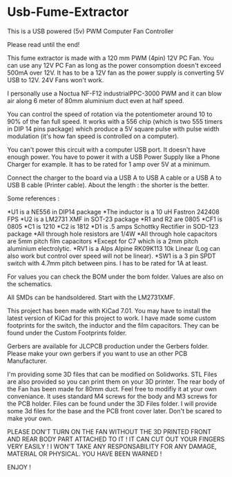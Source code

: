 # Usb-Fume-Extractor
This is a USB powered (5v) PWM Computer Fan Controller


Please read until the end!


This fume extractor is made with a 120 mm PWM (4pin) 12V PC Fan. 
You can use any 12V PC Fan as long as the power consomption doesn't exceed 500mA over 12V.
It has to be a 12V fan as the power supply is converting 5V USB to 12V. 24V Fans won't work.

I personally use a Noctua NF-F12 industrialPPC-3000 PWM and it can blow air 
along 6 meter of 80mm aluminium duct even at half speed.



You can control the speed of rotation via the potentiometer around 10 to 90% of the fan full speed.
It works with a 556 chip (which is two 555 timers in DIP 14 pins package) which produce a 5V square pulse
with pulse width modulation (it's how fan speed is controlled on a computer).



You can't power this circuit with a computer USB port. It doesn't have enough power. You have to power it with
a USB Power Supply like a Phone Charger for example. It has to be rated for 1 amp over 5V at a minimum. 

Connect the charger to the board via a USB A to USB A cable or a USB A to USB B cable (Printer cable). 
About the length : the shorter is the better.  



Some references :

*U1 is a NE556 in DIP14 package
*The inductor is a 10 uH Fastron 242408 FPS
*U2 is a LM2731 XMF in SOT-23 package
*R1 and R2 are 0805
*CF1 is 0805
*C1 is 1210
*C2 is 1812
*D1 is .5 amps Schottky Rectifier in SOD-123 package
*All through hole resistors are 1/4W
*All through hole capacitors are 5mm pitch film capacitors
*Except for C7 which is a 2mm pitch aluminium electrolytic.
*RV1 is a Alps Alpine RK09K113 10k Linear (Log can also work but control over speed will not be linear).
*SW1 is a 3 pin SPDT switch with 4.7mm pitch between pins. I has to be rated for 1A at least.

For values you can check the BOM under the bom folder. Values are also on the schematics.

All SMDs can be handsoldered. Start with the LM2731XMF.



This project has been made with KiCad 7.01. You may have to install the latest version of KiCad
for this project to work.
I have made some custom footprints for the switch, the inductor and the film capacitors.
They can be found under the Custom Footprints folder.

Gerbers are available for JLCPCB production under the Gerbers folder. 
Please make your own gerbers if you want to use an other PCB Manufacturer.



I'm providing some 3D files that can be modified on Solidworks. STL Files are also provided so you can print
them on your 3D printer. The rear body of the Fan has been made for 80mm duct. 
Feel free to modifiy it at your own conveniance.
It uses standard M4 screws for the body and M3 screws for the PCB holder.
Files can be found under the 3D Files folder. I will provide some 3d files for the base 
and the PCB front cover later. 
Don't be scared to make your own.

PLEASE DON'T TURN ON THE FAN WITHOUT THE 3D PRINTED FRONT AND REAR BODY PART ATTACHED TO IT !
IT CAN CUT OUT YOUR FINGERS VERY EASILY !
I WON'T TAKE ANY RESPONSABILITY FOR ANY DAMAGE, MATERIAL OR PHYSICAL. YOU HAVE BEEN WARNED !



ENJOY !
